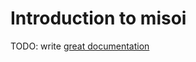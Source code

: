 # Introduction to misoi

TODO: write [great documentation](http://jacobian.org/writing/what-to-write/)
